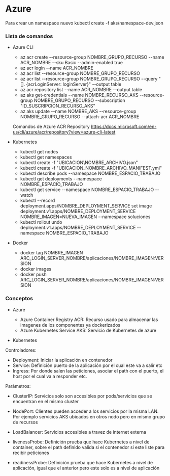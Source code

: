 # Azure

Para crear un namespace nuevo kubectl create -f aks/namespace-dev.json


### Lista de comandos

* Azure CLI
  * az acr create --resource-group NOMBRE_GRUPO_RECURSO --name ACR_NOMBRE --sku Basic --admin-enabled true
  * az acr login --name ACR_NOMBRE
  * az acr list --resource-group NOMBRE_GRUPO_RECURSO
  * az acr list --resource-group NOMBRE_GRUPO_RECURSO --query "[]. {acrLoginServer: loginServer}" --output table
  * az acr repository list --name ACR_NOMBRE --output table
  * az aks get-credentials --name NOMBRE_RECURSO_AKS --resource-group NOMBRE_GRUPO_RECURSO --subscription "ID_SUSCRIPCION_RECURSO_AKS"
  * az aks update --name NOMBRE_AKS  --resource-group NOMBRE_GRUPO_RECURSO --attach-acr ACR_NOMBRE

  Comandos de Azure ACR Repository https://docs.microsoft.com/en-us/cli/azure/acr/repository?view=azure-cli-latest

* Kubernetes
  * kubectl get nodes
  * kubectl get namespaces
  * kubectl create -f "UBICACION\NOMBRE_ARCHIVO.json"
  * kubectl create -f "UBICACION_NOMBRE_ARCHIVO_MANIFEST.yml"
  * kubectl describe pods --namespace NOMBRE_ESPACIO_TRABAJO
  * kubectl get deployments --namespace NOMBRE_ESPACIO_TRABAJO
  * kubectl get service --namespace NOMBRE_ESPACIO_TRABAJO --watch
  * kubectl --record deployment.apps/NOMBRE_DEPLOYMENT_SERVICE set image deployment.v1.apps/NOMBRE_DEPLOYMENT_SERVICE NOMBRE_IMAGEN=NUEVA_IMAGEN --namespace soluciones
  * kubectl rollout undo deployment.v1.apps/NOMBRE_DEPLOYMENT_SERVICE --namespace NOMBRE_ESPACIO_TRABAJO

* Docker
  * docker tag NOMBRE_IMAGEN ARC_LOGIN_SERVER_NOMBRE/aplicaciones/NOMBRE_IMAGEN:VERSION
  * docker images
  * docker push ARC_LOGIN_SERVER_NOMBRE/aplicaciones/NOMBRE_IMAGEN:VERSION

### Conceptos

* Azure
  * Azure Container Registry ACR: Recurso usado para almacenar las imagenes de los componentes ya dockerizados
  * Azure Kubernetes Service AKS: Servicio de Kubernetes de azure

* Kubernetes

Controladores:

  * Deployment: Iniciar la aplicación en contenedor
  * Service: Definición puerto de la aplicación por el cual este va a salir etc
  * Ingress: Por donde salen las peticiones, asociar el path con el puerto, el host por el cual va a responder etc.

Parámetros:

  * ClusterIP: Servicios solo son accesibles por pods/servicios que se encuentran en el mismo cluster
  * NodePort: Clientes pueden acceder a los servicios por la misma LAN. Por ejemplo servicios AKS ubicados en otros nodo pero en mismo grupo de recursos
  * LoadBalancer: Servicios accesibles a travez de internet externa

  * livenessProbe: Definición prueba que hace Kubernetes a nivel de container, sobre el path definido valida si el contenedor si este liste para recibir peticiones
  * readinessProbe: Definición prueba que hace Kubernetes a nivel de aplicación, igual que el anterior pero este solo es a nivel de aplicación
